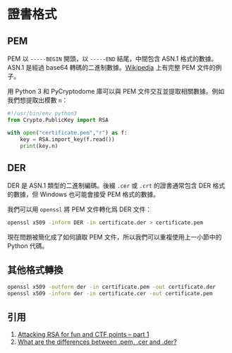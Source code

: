 # 證書格式


## PEM


PEM 以 `-----BEGIN` 開頭，以 `-----END` 結尾，中間包含 ASN.1 格式的數據。ASN.1 是經過 base64 轉碼的二進制數據。[Wikipedia](https://en.wikipedia.org/wiki/Privacy-Enhanced_Mail) 上有完整 PEM 文件的例子。


用 Python 3 和 PyCryptodome 庫可以與 PEM 文件交互並提取相關數據。例如我們想提取出模數 `n`：


```py
#!/usr/bin/env python3
from Crypto.PublicKey import RSA

with open("certificate.pem","r") as f:
	key = RSA.import_key(f.read())
	print(key.n)
```


## DER


DER 是 ASN.1 類型的二進制編碼。後綴 `.cer` 或 `.crt` 的證書通常包含 DER 格式的數據，但 Windows 也可能會接受 PEM 格式的數據。


我們可以用 `openssl` 將 PEM 文件轉化爲 DER 文件：


```bash
openssl x509 -inform DER -in certificate.der > certificate.pem
```


現在問題被簡化成了如何讀取 PEM 文件，所以我們可以重複使用上一小節中的 Python 代碼。


## 其他格式轉換


```bash
openssl x509 -outform der -in certificate.pem -out certificate.der
openssl x509 -inform der -in certificate.cer -out certificate.pem
```


## 引用

1. [Attacking RSA for fun and CTF points – part 1](https://bitsdeep.com/posts/attacking-rsa-for-fun-and-ctf-points-part-1/)
2. [What are the differences between .pem, .cer and .der?](https://stackoverflow.com/questions/22743415/what-are-the-differences-between-pem-cer-and-der)

